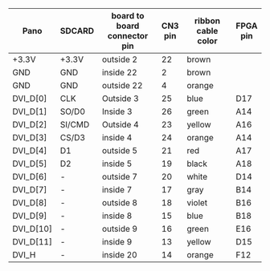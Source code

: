 
| Pano      | SDCARD | board to board<br>connector pin| CN3<br>pin  | ribbon cable<br>color | FPGA<br>pin |  
|-----------|--------|----------------|------|--------|------|
| +3.3V     | +3.3V  | outside 2      | 22   | brown  |      |
| GND       | GND    | inside 22      | 2    | brown  |      |
| GND       | GND    | outside 22     | 4    | orange |      |
| DVI_D[0]  | CLK    | Outside 3      | 25   | blue   | D17  |
| DVI_D[1]  | SO/D0  | Inside 3       | 26   | green  | A14  |
| DVI_D[2]  | SI/CMD | Outside 4      | 23   | yellow | A16  |
| DVI_D[3]  | CS/D3  | inside 4       | 24   | orange | A14  |
| DVI_D[4]  | D1     | outside 5      | 21   | red    | A17  |
| DVI_D[5]  | D2     | inside 5       | 19   | black  | A18  |
| DVI_D[6]  |   -    | outside 7      | 20   | white  | D14  |
| DVI_D[7]  |   -    | inside 7       | 17   | gray   | B14  |
| DVI_D[8]  |   -    | outside 8      | 18   | violet | B16  |
| DVI_D[9]  |   -    | inside 8       | 15   | blue   | B18  |
| DVI_D[10] |   -    | outside 9      | 16   | green  | E16  |
| DVI_D[11] |   -    | inside 9       | 13   | yellow | D15  |
| DVI_H     |   -    | inside 20      | 14   | orange | F12  |
